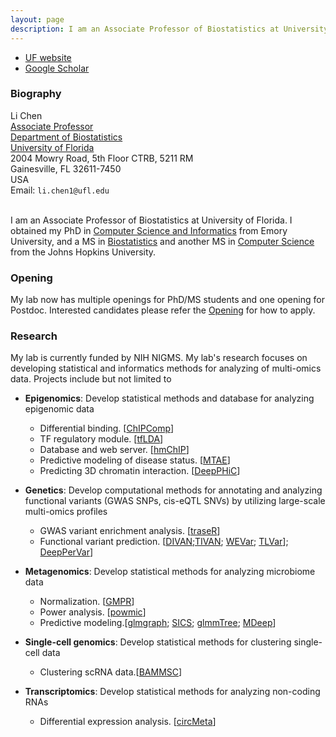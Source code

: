 ```yaml
---
layout: page
description: I am an Associate Professor of Biostatistics at University of Florida.
---
```


<div class="navbar">
  <div class="navbar-inner">
      <ul class="nav">
	   <li><a href="https://directory.ufhealth.org/chen-li-1">UF website</a></li>
          <li><a href="https://scholar.google.com/citations?user=Nk-yRrcAAAAJ&hl=en">Google Scholar</a></li>
      </ul>
  </div>
</div>



###  Biography
<div class="container">
    <div class="row-fluid">
        <div class="span5">
            Li Chen<br/>
            <a href="https://directory.ufhealth.org/chen-li-1">Associate Professor</a><br/>
		<a href="https://biostat.ufl.edu/">Department of Biostatistics</a><br/>
		 <a href="https://www.ufl.edu/">University of Florida</a><br/>
 2004 Mowry Road, 5th Floor CTRB, 5211 RM  <br/>
    Gainesville, FL 32611-7450 <br/>
            USA<br/>
            <div id="hide_email">
            Email: <code>li.chen1@ufl.edu</code><br/>
            </div>
        </div>
</div>
<br/>
	</div>


I am an Associate Professor of Biostatistics at University of Florida. I obtained my PhD in [Computer Science and Informatics](http://www.cs.emory.edu/) from Emory University, and a MS in [Biostatistics](http://www.jhsph.edu/departments/biostatistics/index.html) and another MS in [Computer Science](https://www.cs.jhu.edu/) from the Johns Hopkins University.

### Opening
My lab now has multiple openings for PhD/MS students and one opening for Postdoc. Interested candidates please refer the [Opening](https://lichen-lab.github.io//pages/opening.html) for how to apply.

### Research
My lab is currently funded by NIH NIGMS. My lab's research focuses on developing statistical and informatics methods for analyzing of multi-omics data. Projects include but not limited to 

- **Epigenomics**: 
Develop statistical methods and database for analyzing epigenomic data
	- Differential binding. [<a href="https://academic.oup.com/bioinformatics/article/31/12/1889/214643">ChIPComp</a>]
	- TF regulatory module. [<a href="https://academic.oup.com/bioinformatics/advance-article/doi/10.1093/bioinformatics/btz975/5695705">tfLDA</a>]
	- Database and web server. [<a href="https://academic.oup.com/bioinformatics/article/27/10/1447/260530">hmChIP</a>]
	- Predictive modeling of disease status. [<a href="https://www.sciencedirect.com/science/article/pii/S2001037022004639?via%3Dihub">MTAE</a>]
	- Predicting 3D chromatin interaction. [<a href="https://www.biorxiv.org/content/10.1101/2022.05.24.493333v1">DeepPHiC</a>]

- **Genetics**:
Develop computational methods for annotating and analyzing functional variants (GWAS SNPs, cis-eQTL SNVs) by utilizing large-scale multi-omics profiles
	- GWAS variant enrichment analysis. [<a href="https://academic.oup.com/bioinformatics/article/32/8/1214/1744655">traseR</a>]
	- Functional variant prediction. [<a href="https://genomebiology.biomedcentral.com/articles/10.1186/s13059-016-1112-z">DIVAN</a>;<a href="https://academic.oup.com/bioinformatics/article/35/9/1573/5126236">TIVAN</a>;
	 <a href="https://academic.oup.com/bib/advance-article-abstract/doi/10.1093/bib/bbab189/6279833?redirectedFrom=fulltext">WEVar</a>;
	 <a href="https://pubmed.ncbi.nlm.nih.gov/35389435/">TLVar</a>];
	 <a href="https://pubmed.ncbi.nlm.nih.gov/36271868/">DeepPerVar</a>]

- **Metagenomics**:
Develop statistical methods for analyzing microbiome data
	- Normalization. [<a href="https://peerj.com/articles/4600/">GMPR</a>]
	- Power analysis. [<a href="https://academic.oup.com/bioinformatics/advance-article/doi/10.1093/bioinformatics/btaa197/5809526">powmic</a>]
	- Predictive modeling.[<a href="https://academic.oup.com/bioinformatics/article/31/24/3991/197681">glmgraph</a>; <a href="https://www.frontiersin.org/articles/10.3389/fmicb.2018.03112/full">SICS</a>; <a href="https://www.frontiersin.org/articles/10.3389/fmicb.2018.01391/full">glmmTree</a>;
	<a href="https://academic.oup.com/bib/advance-article-abstract/doi/10.1093/bib/bbaa073/5835556?redirectedFrom=fulltext">MDeep</a>]
	
- **Single-cell genomics**:
Develop statistical methods for clustering single-cell data
	- Clustering scRNA data.[<a href="https://www.nature.com/articles/s41467-019-09639-3">BAMMSC</a>]

- **Transcriptomics**:
Develop statistical methods for analyzing non-coding RNAs
	- Differential expression analysis. [<a href="https://academic.oup.com/bioinformatics/advance-article/doi/10.1093/bioinformatics/btz606/5543088">circMeta</a>]


